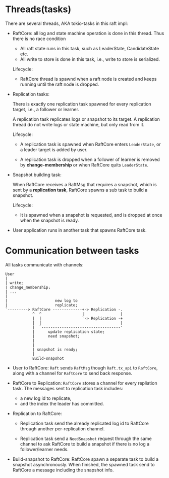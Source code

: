 # Threads(tasks)

There are several threads, AKA tokio-tasks in this raft impl:

- RaftCore: all log and state machine operation is done in this thread.
  Thus there is no race condition

  - All raft state runs in this task, such as LeaderState, CandidateState etc.
  - All write to store is done in this task, i.e., write to store is serialized.

  Lifecycle:

  - RaftCore thread is spawnd when a raft node is created and keeps running until
    the raft node is dropped.


- Replication tasks:

  There is exactly one replication task spawned for every replication target,
  i.e., a follower or learner.

  A replication task replicates logs or snapshot to its target.
  A replication thread do not write logs or state machine, but only read from it.

  Lifecycle:

  - A replication task is spawned when RaftCore enters `LeaderState`, or a leader
    target is added by user.

  - A replication task is dropped when a follower of learner is removed by
    **change-membership** or when RaftCore quits `LeaderState`.

- Snapshot building task:

  When RaftCore receives a RaftMsg that requires a snapshot, which is sent by a
  **replication task**, RaftCore spawns a sub task to build a snapshot.

  Lifecycle:

  - It is spawned when a snapshot is requested,
    and is dropped at once when the snapshot is ready.

- User application runs in another task that spawns RaftCore task.


# Communication between tasks

All tasks communicate with channels:

```
User
|
| write;
| change_membership;
| ...
|
|                     new log to
|                     replicate;
`---------> RaftCore -------------+-> Replication -.
            ^  ^                  |                |
            |  |                  `-> Replication -+
            |  |                                   |
            |  `-----------------------------------'
            |      update replication state;
            |      need snapshot;
            |
            |
            | snapshot is ready;
            |
            Build-snapshot

```

- User to RaftCore: `Raft` sends `RaftMsg` though `Raft.tx_api` to `RaftCore`,
    along with a channel for `RaftCore` to send back response.

- RaftCore to Replication: `RaftCore` stores a channel for every repliation
    task.
    The messages sent to replication task includes:
    - a new log id to replicate,
    - and the index the leader has committed.

- Replication to RaftCore:

    - Replication task send the already replicated log id
        to RaftCore through another per-replication channel.

    - Replication task send a `NeedSnapshot` request through the same channel to
        ask RaftCore to build a snapshot if there is no log a follower/learner
        needs.

- Build-snapshot to RaftCore: RaftCore spawn a separate task to build a snapshot
    asynchronously. When finished, the spawned task send to RaftCore a message
    including the snapshot info.
